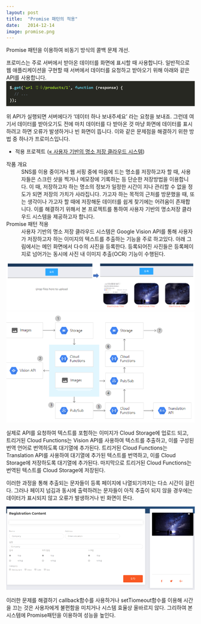 ```yaml
---
layout: post
title:  "Promise 패턴의 적용"
date:   2014-12-14
image: promise.png
---
```


<p><span class="dropcap">P</span>romise 패턴을 이용하여 비동기 방식의 콜백 문제 개선. </p>

프로미스는 주로 서버에서 받아온 데이터를 화면에 표시할 때 사용합니다. 일반적으로 웹 애플리케이션을 구현할 때 서버에서 데이터를 요청하고 받아오기 위해 아래와 같은 API를 사용합니다.
<img src="/assets/img/promise1.png" alt="" >

위 API가 실행되면 서버에다가 ‘데이터 하나 보내주세요’ 라는 요청을 보내죠. 그런데 여기서 데이터를 받아오기도 전에 마치 데이터를 다 받아온 것 마냥 화면에 데이터를 표시하려고 하면 오류가 발생하거나 빈 화면이 뜹니다. 이와 같은 문제점을 해결하기 위한 방법 중 하나가 프로미스입니다.

* 적용 프로젝트 (<a href="/blog/example-post-formatting/"><span>«&nbsp;사용자 기반의 명소 저장 클라우드 시스템</span></a>)

<dl>
<dt>작품 개요</dt>
<dd>SNS를 이용 중이거나 웹 서핑 중에 마음에 드는 명소를 저장하고자 할 때, 사용자들은 스크린 샷을 찍거나 메모장에 기록하는 등 단순한 저장방법을 이용합니다. 이 때, 저장하고자 하는 명소의 정보가 일정한 시간이 지나 관리할 수 없을 정도가 되면 저장의 가치가 사라집니다. 가고자 하는 목적의 근처를 방문했을 때, 또는 생각이나 가고자 할 때에 저장해둔 데이터를 쉽게 찾기에는 어려움이 존재합니다. 이를 해결하기 위해서 본 프로젝트를 통하여 사용자 기반의 명소저장 클라우드 시스템을 제공하고자 합니다.</dd>

<dt>Promise 패턴 적용</dt>
<dd>사용자 기반의 명소 저장 클라우드 시스템은 Google Vision API를 통해 사용자가 저장하고자 하는 이미지의 텍스트를 추출하는 기능을 주로 하고있다. 아래 그림에서는 메인 화면에서 다수의 사진을 등록한다. 등록되어진 사진들은 등록페이지로 넘어가는 동시에 사진 내 이미지 추출(OCR) 기능이 수행된다.</dd>
</dl>

<img src="/assets/img/si.PNG" alt="" style="width:660px;">
<img src="/assets/img/tutorial.PNG" alt="" style="width:660px;">

실제로 API를 요청하여 텍스트를 포험하는 이미지가 Cloud Storage에 업로드 되고, 트리거된 Cloud Functions는 Vision API를 사용하여 텍스트를 추출하고, 이를 구성된 번역 언어로 번역하도록 대기열에 추가된다.
트리거된 Cloud Functions는 Translation API를 사용하여 대기열에 추가된 텍스트를 번역하고, 이를 Cloud Storage에 저장하도록 대기열에 추가된다. 마지막으로 트리거된 Cloud Functions는 번역된 텍스트를 Cloud Storage에 저장된다.

이러한 과정을 통해 추출되는 문자들이 등록 페이지에 나열되기까지는 다소 시간이 걸린다. 그러나 페이지 넘김과 동시에 출력하려는 문자들이 아직 추출이 되지 않을 경우에는 데이터가 표시되지 않고 오류가 발생하거나 빈 화면이 뜬다.

<img src="/assets/img/si2.png" alt="" style="width:660px;">

이러한 문제를 해결하기 callback함수를 사용하거나 setTiomeout함수를 이용해 시간을 끄는 것은 사용자에게 불편함을 미치거나 시스템 효율상 올바르지 않다. 그리하여 본 시스템에 Promise패턴을 이용하여 성능을 높인다.
